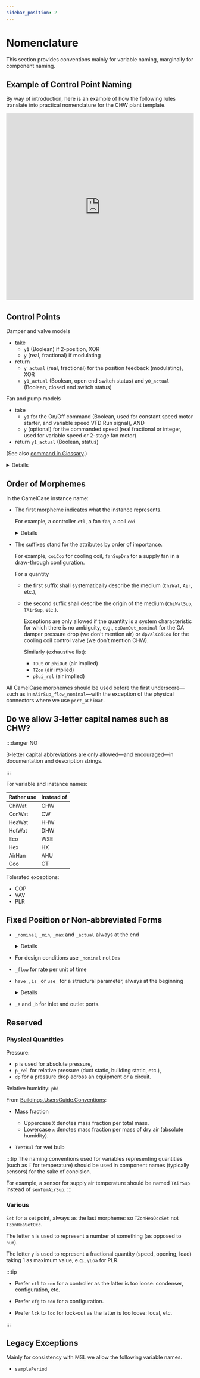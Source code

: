 ```yaml
---
sidebar_position: 2
---
```


# Nomenclature

This section provides conventions mainly for variable naming, marginally for component naming.


## Example of Control Point Naming

By way of introduction, here is an example of how the following rules translate into practical nomenclature for the CHW plant template.

<iframe src="https://docs.google.com/document/d/1LeutsY9__ClaIEjmvRHkIAMGX5dlW0Xo1BFGvJTHjs4/preview" frameborder="0" allowfullscreen width="100%" height="500"></iframe>


## Control Points

Damper and valve models
- take
  - `y1` (Boolean) if 2-position, XOR
  - `y` (real, fractional) if modulating
- return
  - `y_actual` (real, fractional) for the position feedback (modulating), XOR
  - `y1_actual` (Boolean, open end switch status) and `y0_actual` (Boolean, closed end switch status)

Fan and pump models
- take
  - `y1` for the On/Off command (Boolean, used for constant speed motor starter, and variable speed VFD Run signal), AND
  - `y` (optional) for the commanded speed (real fractional or integer, used for variable speed or 2-stage fan motor)
- return `y1_actual` (Boolean, status)

(See also [command in Glossary](./glossary.md#command).)


<details>

***Still need to clarify*** the use of `u` and `y` in MBL.

- Is it in reference to the control system (as I/O points) or in reference to the modeled component (either the process—for a sensor—or the controls)?
- Is it at all related to control theory as in the diagram below? Obviously not as we would then use `u` for the controller *output* and `e = ysp - y` so something in the `y` domain for the controller *input*.

![control](/img/control.png)

</details>

## Order of Morphemes

In the CamelCase instance name:

- The first morpheme indicates what the instance represents.

  For example, a controller `ctl`, a fan `fan`, a coil `coi`

  <details>

  This is motivated by the naming of

  - quantity variables: we would not use `SupAirT` for the supply air temperature, but rather `TAirSup`,

  - physical connectors: see `port_a`.

  </details>

- The suffixes stand for the attributes by order of importance.

  For example, `coiCoo` for cooling coil, `fanSupDra` for a supply fan in a draw-through configuration.

  For a quantity

  - the first suffix shall systematically describe the medium (`ChiWat`, `Air`, etc.),
  - the second suffix shall describe the origin of the medium (`ChiWatSup`, `TAirSup`, etc.).

    Exceptions are only allowed if the quantity is a system characteristic for which there is no ambiguity, e.g., `dpDamOut_nominal` for the OA damper pressure drop (we don’t mention air) or `dpValCoiCoo` for the cooling coil control valve (we don’t mention CHW).

    Similarly (exhaustive list):

    - `TOut` or `phiOut` (air implied)
    - `TZon` (air implied)
    - `pBui_rel` (air implied)


All CamelCase morphemes should be used before the first underscore&mdash;such as in `mAirSup_flow_nominal`&mdash;with the exception of the physical connectors where we use `port_aChiWat`.


## Do we allow 3-letter capital names such as CHW?

:::danger NO

3-letter capital abbreviations are only allowed&mdash;and encouraged&mdash;in documentation and description strings.

:::


For variable and instance names:

| Rather use | Instead of |
| ---------- | ---------- |
| ChiWat     | CHW        |
| ConWat     | CW         |
| HeaWat     | HHW        |
| HotWat     | DHW        |
| Eco        | WSE        |
| Hex        | HX         |
| AirHan     | AHU        |
| Coo        | CT         |

Tolerated exceptions:

- COP
- VAV
- PLR


## Fixed Position or Non-abbreviated Forms

- `_nominal`, `_min`, `_max` and `_actual` always at the end

  <details>

  `min` and `max` are attributes of primitive types in Modelica, same as `nominal`, and should have the same notation, not Min and Max in CamelCase.

  </details>

- For design conditions use `_nominal` not `Des`

- `_flow` for rate per unit of time

- `have_`, `is_` or `use_` for a structural parameter, always at the beginning

  <details>

  Why not `has_`? Because “Does it have?”, same for “Does it use?”, but “Is it?”

  </details>

- `_a` and `_b` for inlet and outlet ports.


## Reserved

### Physical Quantities

Pressure:

- `p` is used for absolute pressure,
- `p_rel` for relative pressure (duct static, building static, etc.),
- `dp` for a pressure drop across an equipment or a circuit.

Relative humidity: `phi`

From [Buildings.UsersGuide.Conventions](https://simulationresearch.lbl.gov/modelica/releases/v10.0.0/help/Buildings_UsersGuide.html#Buildings.UsersGuide.Conventions):

- Mass fraction
  - Uppercase `X` denotes mass fraction per total mass.
  - Lowercase `x` denotes mass fraction per mass of dry air (absolute humidity).

- `TWetBul` for wet bulb

:::tip
The naming conventions used for variables representing quantities (such as `T` for temperature) should be used in component names (typically sensors) for the sake of concision.

For example, a sensor for supply air temperature should be named `TAirSup` instead of `senTemAirSup`.
:::

### Various

`Set` for a set point, always as the last morpheme: so `TZonHeaOccSet` not `TZonHeaSetOcc`.

The letter `n` is used to represent a number of something (as opposed to `num`).

The letter `y` is used to represent a fractional quantity (speed, opening, load) taking $1$ as maximum value, e.g., `yLoa` for PLR.

:::tip

  - Prefer `ctl` to `con` for a controller as the latter is too loose: condenser, configuration, etc.

  - Prefer `cfg` to `con` for a configuration.

  - Prefer `lck` to `loc` for lock-out as the latter is too loose: local, etc.

:::


##  Legacy Exceptions

Mainly for consistency with MSL we allow the following variable names.

- `samplePeriod`

